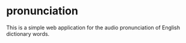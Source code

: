 # pronunciation
This is a simple web application for the audio pronunciation of English dictionary words.
